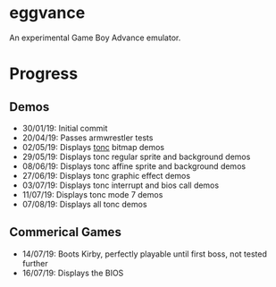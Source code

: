 # eggvance
An experimental Game Boy Advance emulator.

# Progress

##  Demos
- 30/01/19: Initial commit
- 20/04/19: Passes armwrestler tests
- 02/05/19: Displays [tonc](https://www.coranac.com/tonc/text/) bitmap demos
- 29/05/19: Displays tonc regular sprite and background demos
- 08/06/19: Displays tonc affine sprite and background demos
- 27/06/19: Displays tonc graphic effect demos
- 03/07/19: Displays tonc interrupt and bios call demos
- 11/07/19: Displays tonc mode 7 demos
- 07/08/19: Displays all tonc demos

## Commerical Games
- 14/07/19: Boots Kirby, perfectly playable until first boss, not tested further
- 16/07/19: Displays the BIOS
